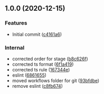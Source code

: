 ## 1.0.0 (2020-12-15)


### Features

* Initial commit ([c4161a6](https://github.com/nikolanikushev/git-scraper/commit/c4161a6d51373216c37858bfac224905493f420a))


### Internal

* corrected order for stage ([b8c626f](https://github.com/nikolanikushev/git-scraper/commit/b8c626f6d9bebb9f2aa93829ed13d63c595c1c8b))
* corrected ts format ([6f1a419](https://github.com/nikolanikushev/git-scraper/commit/6f1a419d882b4c1ebffd1d439c17fc3960871b05))
* corrected ts rule ([167344e](https://github.com/nikolanikushev/git-scraper/commit/167344e6b3060cd67f04b5456cfcc4e3b630e52c))
* eslint ([6861655](https://github.com/nikolanikushev/git-scraper/commit/6861655ed8009517a0433ab47dd473d86d0da7ac))
* moved workflows folder for git ([93bfdbe](https://github.com/nikolanikushev/git-scraper/commit/93bfdbe1eba2dc9d1f75fcce2f8ca5e740fe6672))
* remove eslint ([c8fb674](https://github.com/nikolanikushev/git-scraper/commit/c8fb674f719d8bf160c0338a392eae0652c4fe8a))
